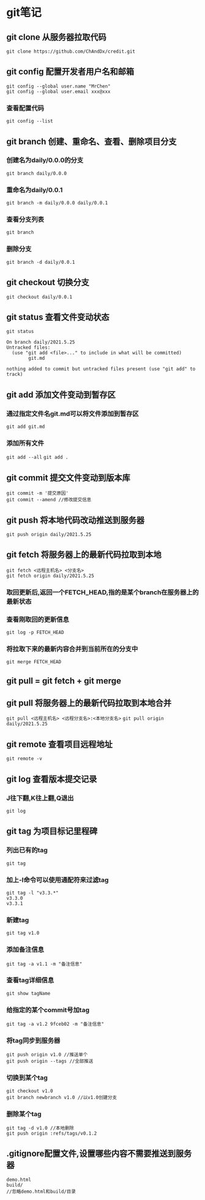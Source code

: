 # git笔记  
## git clone 从服务器拉取代码  
`git clone https://github.com/ChAndDx/credit.git`

## git config 配置开发者用户名和邮箱  
```
git config --global user.name "MrChen"
git config --global user.email xxx@xxx
```
### 查看配置代码  
`git config --list`

## git branch 创建、重命名、查看、删除项目分支  
### 创建名为daily/0.0.0的分支  
`git branch daily/0.0.0`

### 重命名为daily/0.0.1  
`git branch -m daily/0.0.0 daily/0.0.1`

### 查看分支列表  
`git branch`

### 删除分支  
`git branch -d daily/0.0.1`

## git checkout 切换分支  
`git checkout daily/0.0.1`

## git status 查看文件变动状态  
`git status`
```
On branch daily/2021.5.25
Untracked files:
  (use "git add <file>..." to include in what will be committed)
        git.md

nothing added to commit but untracked files present (use "git add" to track)
```

## git add 添加文件变动到暂存区  
### 通过指定文件名git.md可以将文件添加到暂存区  
`git add git.md`
### 添加所有文件  
`git add --all`
`git add .`

## git commit 提交文件变动到版本库  
`git commit -m '提交原因'`  
`git commit --amend //修改提交信息`

## git push 将本地代码改动推送到服务器  
`git push origin daily/2021.5.25`

## git fetch 将服务器上的最新代码拉取到本地  
```
git fetch <远程主机名> <分支名>
git fetch origin daily/2021.5.25
```
### 取回更新后,返回一个FETCH_HEAD,指的是某个branch在服务器上的最新状态  

### 查看刚取回的更新信息  
`git log -p FETCH_HEAD`

### 将拉取下来的最新内容合并到当前所在的分支中  
`git merge FETCH_HEAD`

## git pull = git fetch + git merge  

## git pull 将服务器上的最新代码拉取到本地合并  
`git pull <远程主机名> <远程分支名>:<本地分支名>`
`git pull origin daily/2021.5.25`

## git remote 查看项目远程地址  
`git remote -v`

## git log 查看版本提交记录  
### J往下翻,K往上翻,Q退出  
`git log`

## git tag 为项目标记里程碑  
### 列出已有的tag  
`git tag`
### 加上-l命令可以使用通配符来过滤tag
```
git tag -l "v3.3.*"
v3.3.0
v3.3.1
```
### 新建tag  
`git tag v1.0`

### 添加备注信息  
`git tag -a v1.1 -m "备注信息"`

### 查看tag详细信息  
`git show tagName`

### 给指定的某个commit号加tag  
`git tag -a v1.2 9fceb02 -m "备注信息"`

### 将tag同步到服务器  
```
git push origin v1.0 //推送单个
git push origin --tags //全部推送
```

### 切换到某个tag  
```
git checkout v1.0
git branch newbranch v1.0 //以v1.0创建分支
```

### 删除某个tag  
```
git tag -d v1.0 //本地删除
git push origin :refs/tags/v0.1.2
```

## .gitignore配置文件,设置哪些内容不需要推送到服务器
```
demo.html
build/
//忽略demo.html和build/目录
```
























